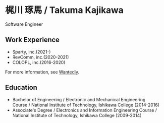 # 梶川 琢馬 / Takuma Kajikawa

Software Engineer

## Work Experience

- Sparty, inc.(2021-)
- RevComm, inc.(2020-2021)
- COLOPL, inc.(2016-2020)

For more information, see [Wantedly](https://www.wantedly.com/id/takuma_kajikawa).

## Education
- Bachelor of Engineering / Electronic and Mechanical Engineering Course / National Institute of Technology, Ishikawa College (2014-2016)
- Associate's Degree / Electronics and Information Engineering Course / National Institute of Technology, Ishikawa College (2009-2014)
